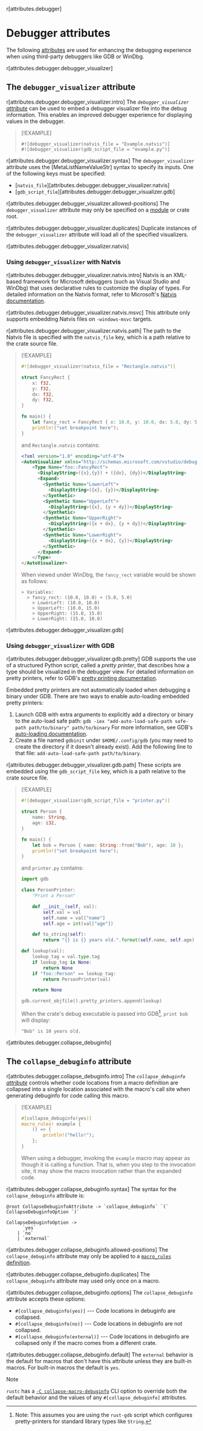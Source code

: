 r[attributes.debugger]
# Debugger attributes

The following [attributes] are used for enhancing the debugging experience when using third-party debuggers like GDB or WinDbg.

r[attributes.debugger.debugger_visualizer]
## The `debugger_visualizer` attribute

r[attributes.debugger.debugger_visualizer.intro]
The *`debugger_visualizer` [attribute][attributes]* can be used to embed a debugger visualizer file into the debug information.
This enables an improved debugger experience for displaying values in the debugger.

> [!EXAMPLE]
> <!-- ignore: requires external files-->
> ```rust,ignore
> #![debugger_visualizer(natvis_file = "Example.natvis")]
> #![debugger_visualizer(gdb_script_file = "example.py")]
> ```

r[attributes.debugger.debugger_visualizer.syntax]
The `debugger_visualizer` attribute uses the [MetaListNameValueStr] syntax to specify its inputs. One of the following keys must be specified:

- [`natvis_file`][attributes.debugger.debugger_visualizer.natvis]
- [`gdb_script_file`][attributes.debugger.debugger_visualizer.gdb]

r[attributes.debugger.debugger_visualizer.allowed-positions]
The `debugger_visualizer` attribute may only be specified on a [module] or crate root.

r[attributes.debugger.debugger_visualizer.duplicates]
Duplicate instances of the `debugger_visualizer` attribute will load all of the specified visualizers.

r[attributes.debugger.debugger_visualizer.natvis]
### Using `debugger_visualizer` with Natvis

r[attributes.debugger.debugger_visualizer.natvis.intro]
Natvis is an XML-based framework for Microsoft debuggers (such as Visual Studio and WinDbg) that uses declarative rules to customize the display of types.
For detailed information on the Natvis format, refer to Microsoft's [Natvis documentation].

r[attributes.debugger.debugger_visualizer.natvis.msvc]
This attribute only supports embedding Natvis files on `-windows-msvc` targets.

r[attributes.debugger.debugger_visualizer.natvis.path]
The path to the Natvis file is specified with the `natvis_file` key, which is a path relative to the crate source file.

> [!EXAMPLE]
> <!-- ignore: requires external files, and msvc -->
> ```rust ignore
> #![debugger_visualizer(natvis_file = "Rectangle.natvis")]
>
> struct FancyRect {
>     x: f32,
>     y: f32,
>     dx: f32,
>     dy: f32,
> }
>
> fn main() {
>     let fancy_rect = FancyRect { x: 10.0, y: 10.0, dx: 5.0, dy: 5.0 };
>     println!("set breakpoint here");
> }
> ```
>
> and `Rectangle.natvis` contains:
>
> ```xml
> <?xml version="1.0" encoding="utf-8"?>
> <AutoVisualizer xmlns="http://schemas.microsoft.com/vstudio/debugger/natvis/2010">
>     <Type Name="foo::FancyRect">
>       <DisplayString>({x},{y}) + ({dx}, {dy})</DisplayString>
>       <Expand>
>         <Synthetic Name="LowerLeft">
>           <DisplayString>({x}, {y})</DisplayString>
>         </Synthetic>
>         <Synthetic Name="UpperLeft">
>           <DisplayString>({x}, {y + dy})</DisplayString>
>         </Synthetic>
>         <Synthetic Name="UpperRight">
>           <DisplayString>({x + dx}, {y + dy})</DisplayString>
>         </Synthetic>
>         <Synthetic Name="LowerRight">
>           <DisplayString>({x + dx}, {y})</DisplayString>
>         </Synthetic>
>       </Expand>
>     </Type>
> </AutoVisualizer>
> ```
>
> When viewed under WinDbg, the `fancy_rect` variable would be shown as follows:
>
> ```text
> > Variables:
>   > fancy_rect: (10.0, 10.0) + (5.0, 5.0)
>     > LowerLeft: (10.0, 10.0)
>     > UpperLeft: (10.0, 15.0)
>     > UpperRight: (15.0, 15.0)
>     > LowerRight: (15.0, 10.0)
> ```

r[attributes.debugger.debugger_visualizer.gdb]
### Using `debugger_visualizer` with GDB

r[attributes.debugger.debugger_visualizer.gdb.pretty]
GDB supports the use of a structured Python script, called a *pretty printer*, that describes how a type should be visualized in the debugger view.
For detailed information on pretty printers, refer to GDB's [pretty printing documentation].

Embedded pretty printers are not automatically loaded when debugging a binary under GDB.
There are two ways to enable auto-loading embedded pretty printers:
1. Launch GDB with extra arguments to explicitly add a directory or binary to the auto-load safe path: `gdb -iex "add-auto-load-safe-path safe-path path/to/binary" path/to/binary`
 For more information, see GDB's [auto-loading documentation].
1. Create a file named `gdbinit` under `$HOME/.config/gdb` (you may need to create the directory if it doesn't already exist). Add the following line to that file: `add-auto-load-safe-path path/to/binary`.

r[attributes.debugger.debugger_visualizer.gdb.path]
These scripts are embedded using the `gdb_script_file` key, which is a path relative to the crate source file.

> [!EXAMPLE]
> <!-- ignore: requires external files -->
> ```rust ignore
> #![debugger_visualizer(gdb_script_file = "printer.py")]
>
> struct Person {
>     name: String,
>     age: i32,
> }
>
> fn main() {
>     let bob = Person { name: String::from("Bob"), age: 10 };
>     println!("set breakpoint here");
> }
> ```
>
> and `printer.py` contains:
>
> ```python
> import gdb
>
> class PersonPrinter:
>     "Print a Person"
>
>     def __init__(self, val):
>         self.val = val
>         self.name = val["name"]
>         self.age = int(val["age"])
>
>     def to_string(self):
>         return "{} is {} years old.".format(self.name, self.age)
>
> def lookup(val):
>     lookup_tag = val.type.tag
>     if lookup_tag is None:
>         return None
>     if "foo::Person" == lookup_tag:
>         return PersonPrinter(val)
>
>     return None
>
> gdb.current_objfile().pretty_printers.append(lookup)
> ```
>
> When the crate's debug executable is passed into GDB[^rust-gdb], `print bob` will display:
>
> ```text
> "Bob" is 10 years old.
> ```
>
> [^rust-gdb]: Note: This assumes you are using the `rust-gdb` script which configures pretty-printers for standard library types like `String`.

[auto-loading documentation]: https://sourceware.org/gdb/onlinedocs/gdb/Auto_002dloading-safe-path.html
[attributes]: ../attributes.md
[Natvis documentation]: https://docs.microsoft.com/en-us/visualstudio/debugger/create-custom-views-of-native-objects
[pretty printing documentation]: https://sourceware.org/gdb/onlinedocs/gdb/Pretty-Printing.html

<!-- template:attributes -->
r[attributes.debugger.collapse_debuginfo]
## The `collapse_debuginfo` attribute

r[attributes.debugger.collapse_debuginfo.intro]
The *`collapse_debuginfo` [attribute]* controls whether code locations from a macro definition are collapsed into a single location associated with the macro's call site when generating debuginfo for code calling this macro.

> [!EXAMPLE]
> ```rust
> #[collapse_debuginfo(yes)]
> macro_rules! example {
>     () => {
>         println!("hello!");
>     };
> }
> ```
>
> When using a debugger, invoking the `example` macro may appear as though it is calling a function. That is, when you step to the invocation site, it may show the macro invocation rather than the expanded code.

<!-- TODO: I think it would be nice to extend this to explain a little more about why this is useful, and the kinds of scenarios where you would want one vs the other. See https://github.com/rust-lang/rfcs/pull/2117 for some guidance. -->

r[attributes.debugger.collapse_debuginfo.syntax]
The syntax for the `collapse_debuginfo` attribute is:

```grammar,attributes
@root CollapseDebuginfoAttribute -> `collapse_debuginfo` `(` CollapseDebuginfoOption `)`

CollapseDebuginfoOption ->
      `yes`
    | `no`
    | `external`
```

r[attributes.debugger.collapse_debuginfo.allowed-positions]
The `collapse_debuginfo` attribute may only be applied to a [`macro_rules` definition].

r[attributes.debugger.collapse_debuginfo.duplicates]
The `collapse_debuginfo` attribute may used only once on a macro.

r[attributes.debugger.collapse_debuginfo.options]
The `collapse_debuginfo` attribute accepts these options:

- `#[collapse_debuginfo(yes)]` --- Code locations in debuginfo are collapsed.
- `#[collapse_debuginfo(no)]` --- Code locations in debuginfo are not collapsed.
- `#[collapse_debuginfo(external)]` --- Code locations in debuginfo are collapsed only if the macro comes from a different crate.

r[attributes.debugger.collapse_debuginfo.default]
The `external` behavior is the default for macros that don't have this attribute unless they are built-in macros. For built-in macros the default is `yes`.

> [!NOTE]
> `rustc` has a [`-C collapse-macro-debuginfo`] CLI option to override both the default behavior and the values of any `#[collapse_debuginfo]` attributes.

[`-C collapse-macro-debuginfo`]: ../../rustc/codegen-options/index.html#collapse-macro-debuginfo
[`macro_rules` definition]: ../macros-by-example.md
[attribute]: ../attributes.md
[module]: ../items/modules.md
